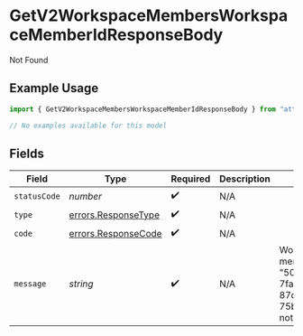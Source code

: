 # GetV2WorkspaceMembersWorkspaceMemberIdResponseBody

Not Found

## Example Usage

```typescript
import { GetV2WorkspaceMembersWorkspaceMemberIdResponseBody } from "attio-js/models/errors";

// No examples available for this model
```

## Fields

| Field                                                                      | Type                                                                       | Required                                                                   | Description                                                                | Example                                                                    |
| -------------------------------------------------------------------------- | -------------------------------------------------------------------------- | -------------------------------------------------------------------------- | -------------------------------------------------------------------------- | -------------------------------------------------------------------------- |
| `statusCode`                                                               | *number*                                                                   | :heavy_check_mark:                                                         | N/A                                                                        |                                                                            |
| `type`                                                                     | [errors.ResponseType](../../models/errors/responsetype.md)                 | :heavy_check_mark:                                                         | N/A                                                                        |                                                                            |
| `code`                                                                     | [errors.ResponseCode](../../models/errors/responsecode.md)                 | :heavy_check_mark:                                                         | N/A                                                                        |                                                                            |
| `message`                                                                  | *string*                                                                   | :heavy_check_mark:                                                         | N/A                                                                        | Workspace member with ID "50cf242c-7fa3-4cad-87d0-75b1af71c57b" not found. |
